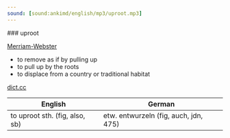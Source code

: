 ```yaml
---
sound: [sound:ankimd/english/mp3/uproot.mp3]
---
```


\### uproot

[Merriam-Webster](https://www.merriam-webster.com/dictionary/uproot)

- to remove as if by pulling up
- to pull up by the roots
- to displace from a country or traditional habitat

[dict.cc](https://www.dict.cc/uproot)

| English        | German       |
| -------------- | ------------ |
| to uproot sth. (fig, also, sb) | etw. entwurzeln (fig, auch, jdn, 475) |
